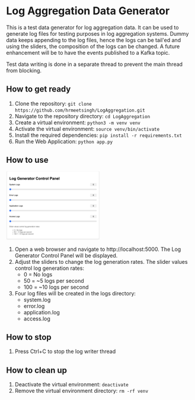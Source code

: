 # Log Aggregation Data Generator

This is a test data generator for log aggregation data. It can be used to generate log files for testing purposes in log aggregation systems. Dummy data keeps appending to the log files, hence the logs can be tail'ed and using the sliders, the composition of the logs can be changed. A future enhancement will be to have the events published to a Kafka topic. 

Test data writing is done in a separate thread to prevent the main thread from blocking.

## How to get ready
1. Clone the repository: `git clone https://github.com/hrmeetsingh/LogAggregation.git`
2. Navigate to the repository directory: `cd LogAggregation`
3. Create a virtual environment: `python3 -m venv venv`
4. Activate the virtual environment: `source venv/bin/activate`
5. Install the required dependencies: `pip install -r requirements.txt`
6. Run the Web Application: `python app.py`

## How to use
<img src="./images/LogGeneratorControlPanel.png" alt="Log Generator Control Panel" width="50%" height="50%">

1. Open a web browser and navigate to http://localhost:5000. The Log Generator Control Panel will be displayed.
2. Adjust the sliders to change the log generation rates. The slider values control log generation rates:
    - 0 = No logs
    - 50 = ~5 logs per second
    - 100 = ~10 logs per second 
3. Four log files will be created in the logs directory:
    - system.log
    - error.log
    - application.log
    - access.log

## How to stop
1. Press Ctrl+C to stop the log writer thread

## How to clean up
1. Deactivate the virtual environment: `deactivate`
2. Remove the virtual environment directory: `rm -rf venv`
